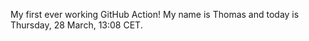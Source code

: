 My first ever working GitHub Action!
My name is Thomas and today is Thursday, 28 March, 13:08 CET. 
